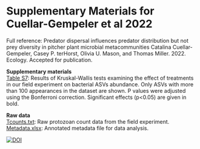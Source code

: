 # Supplementary Materials for Cuellar-Gempeler et al 2022

Full reference: Predator dispersal influences predator distribution but not prey diversity in pitcher plant microbial metacommunities
Catalina Cuellar-Gempeler, Casey P. terHorst, Olivia U. Mason, and Thomas Miller. 2022. Ecology. Accepted for publication. 

**Supplementary materials**  
[Table S7](https://github.com/catalicu/DDP/edit/main/TableS7.txt): Results of Kruskal-Wallis tests examining the effect of treatments in our field experiment on bacterial ASVs abundance. Only ASVs with more than 100 appearances in the dataset are shown. P values were adjusted using the Bonferroni correction. Significant effects (p<0.05) are given in bold. 

**Raw data**  
[Tcounts.txt](https://github.com/catalicu/DDP/edit/main/Tcounts.txt): Raw protozoan count data from the field experiment.  
[Metadata.xlsx](https://github.com/catalicu/DDP/edit/main/MetadataDPP.xlsx): Annotated metadata file for data analysis. 

[![DOI](https://zenodo.org/badge/498562037.svg)](https://zenodo.org/badge/latestdoi/498562037)